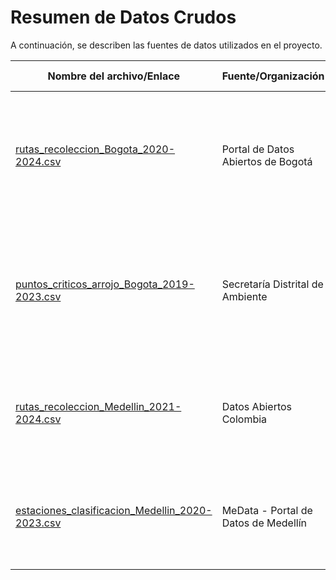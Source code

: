 # Resumen de Datos Crudos

A continuación, se describen las fuentes de datos utilizados en el proyecto.

| Nombre del archivo/Enlace | Fuente/Organización | Descripción detallada |
|---------------------------|---------------------|-----------------------|
| [rutas_recoleccion_Bogota_2020-2024.csv](data/raw/rutas_recoleccion_Bogota_2020-2024.csv) | Portal de Datos Abiertos de Bogotá | Contiene las rutas de recolección de residuos sólidos en Bogotá, incluyendo información geoespacial y horarios de servicio. |
| [puntos_criticos_arrojo_Bogota_2019-2023.csv](data/raw/puntos_criticos_arrojo_Bogota_2019-2023.csv) | Secretaría Distrital de Ambiente | Datos sobre ubicaciones donde se ha identificado acumulación irregular de residuos en Bogotá, con coordenadas y fechas de reporte. |
| [rutas_recoleccion_Medellin_2021-2024.csv](data/raw/rutas_recoleccion_Medellin_2021-2024.csv) | Datos Abiertos Colombia | Información sobre rutas establecidas para la recolección de materiales reciclables en Medellín. |
| [estaciones_clasificacion_Medellin_2020-2023.csv](data/raw/estaciones_clasificacion_Medellin_2020-2023.csv) | MeData - Portal de Datos de Medellín | Ubicación y características de las estaciones de clasificación y aprovechamiento de residuos en Medellín. |
